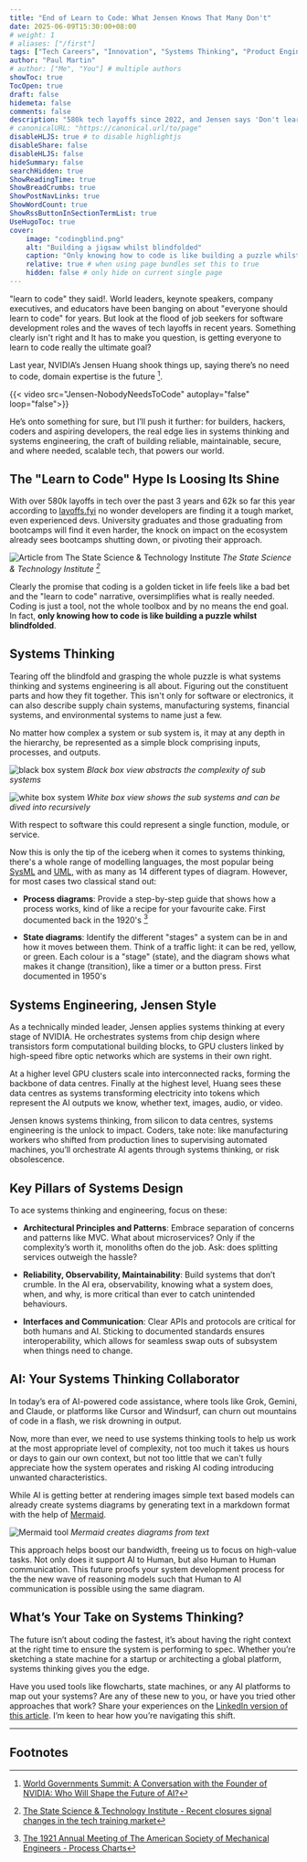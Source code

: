 ```yaml
---
title: "End of Learn to Code: What Jensen Knows That Many Don't"
date: 2025-06-09T15:30:00+08:00
# weight: 1
# aliases: ["/first"]
tags: ["Tech Careers", "Innovation", "Systems Thinking", "Product Engineering", "Software Engineering", "Systems Engineering"]
author: "Paul Martin"
# author: ["Me", "You"] # multiple authors
showToc: true
TocOpen: true
draft: false
hidemeta: false
comments: false
description: "580k tech layoffs since 2022, and Jensen says 'Don't learn to code'.  What one skill is more important than coding?  The importance of systems thinking - It's not just for coders wanting to grow, it's applicable to many other careers too!"
# canonicalURL: "https://canonical.url/to/page"
disableHLJS: true # to disable highlightjs
disableShare: false
disableHLJS: false
hideSummary: false
searchHidden: true
ShowReadingTime: true
ShowBreadCrumbs: true
ShowPostNavLinks: true
ShowWordCount: true
ShowRssButtonInSectionTermList: true
UseHugoToc: true
cover:
    image: "codingblind.png"
    alt: "Building a jigsaw whilst blindfolded"
    caption: "Only knowing how to code is like building a puzzle whilst blindfolded"
    relative: true # when using page bundles set this to true
    hidden: false # only hide on current single page
---
```



"learn to code" they said!.  World leaders, keynote speakers, company executives, and educators have been banging on about "everyone should learn to code" for years. But look at the flood of job seekers for software development roles and the waves of tech layoffs in recent years.  Something clearly isn't right and It has to make you question, is getting everyone to learn to code really the ultimate goal?

Last year, NVIDIA’s Jensen Huang shook things up, saying there’s no need to code, domain expertise is the future [^1].

{{< video src="Jensen-NobodyNeedsToCode" autoplay="false" loop="false">}}

He’s onto something for sure, but I’ll push it further: for builders, hackers, coders and aspiring developers, the real edge lies in systems thinking and systems engineering, the craft of building reliable, maintainable, secure, and where needed,  scalable tech, that powers our world.


## The "Learn to Code" Hype Is Loosing Its Shine
With over 580k layoffs in tech over the past 3 years and 62k so far this year according to [layoffs.fyi](https://www.layoffs.fyi) no wonder developers are finding it a tough market, even experienced devs.  University graduates and those graduating from bootcamps will find it even harder, the knock on impact on the ecosystem already sees bootcamps shutting down, or pivoting their approach.


![Article from The State Science & Technology Institute](closuresBorder.png)
*The State Science & Technology Institute [^2]*

Clearly the promise that coding is a golden ticket in life feels like a bad bet and the "learn to code" narrative, oversimplifies what is really needed. Coding is just a tool, not the whole toolbox and by no means the end goal. In fact, **only knowing how to code is like building a puzzle whilst blindfolded**.


## Systems Thinking
Tearing off the blindfold and grasping the whole puzzle is what systems thinking and systems engineering is all about.  Figuring out the constituent parts and how they fit together.  This isn't only for software or electronics, it can also describe supply chain systems, manufacturing systems, financial systems,  and environmental systems to name just a few.

No matter how complex a system or sub system is, it may at any depth in the hierarchy, be represented as a simple block comprising inputs, processes, and outputs.


![black box system](blackBox.png)
*Black box view abstracts the complexity of sub systems*

![white box system](whiteBox.png)
*White box view shows the sub systems and can be dived into recursively*


With respect to software this could represent a single function, module, or service.  

Now this is only the tip of the iceberg when it comes to systems thinking, there's a whole range of modelling languages, the most popular being [SysML](https://sysml.org/) and [UML](https://www.uml.org/), with as many as 14 different types of diagram.  However, for most cases two classical stand out:

+ **Process diagrams**: Provide a step-by-step guide that shows how a process works, kind of like a recipe for your favourite cake. First documented back in the 1920's [^3]

+ **State diagrams**: Identify the different "stages" a system can be in and how it moves between them. Think of a traffic light: it can be red, yellow, or green. Each colour is a "stage" (state), and the diagram shows what makes it change (transition), like a timer or a button press. First documented in 1950's


## Systems Engineering, Jensen Style
As a technically minded leader, Jensen applies systems thinking at every stage of NVIDIA. He orchestrates systems from chip design where transistors form computational building blocks, to GPU clusters linked by high-speed fibre optic networks which are systems in their own right. 

At a higher level GPU clusters scale into interconnected racks, forming the backbone of data centres. Finally at the highest level, Huang sees these data centres as systems transforming electricity into tokens which represent the AI outputs we know, whether text, images, audio, or video.

Jensen knows systems thinking, from silicon to data centres, systems engineering is the unlock to impact.  Coders, take note: like manufacturing workers who shifted from production lines to supervising automated machines, you’ll orchestrate AI agents through systems thinking, or risk obsolescence.


## Key Pillars of Systems Design
To ace systems thinking and engineering, focus on these:

+ **Architectural Principles and Patterns**: Embrace separation of concerns and patterns like MVC. What about microservices? Only if the complexity’s worth it, monoliths often do the job. Ask: does splitting services outweigh the hassle?

+ **Reliability, Observability, Maintainability**: Build systems that don’t crumble. In the AI era, observability, knowing what a system does, when, and why, is more critical than ever to catch unintended behaviours.

+ **Interfaces and Communication**: Clear APIs and protocols are critical for both humans and AI. Sticking to documented standards ensures interoperability, which allows for seamless swap outs of subsystem when things need to change.


## AI: Your Systems Thinking Collaborator
In today’s era of AI-powered code assistance, where tools like Grok, Gemini, and Claude, or platforms like Cursor and Windsurf, can churn out mountains of code in a flash, we risk drowning in output. 

Now, more than ever, we need to use systems thinking tools to help us work at the most appropriate level of complexity, not too much it takes us hours or days to gain our own context, but not too little that we can't fully appreciate how the system operates and risking AI coding introducing unwanted characteristics.

While AI is getting better at rendering images simple text based models can already create systems diagrams by generating text in a markdown format with the help of [Mermaid](https://mermaid.js.org/).


![Mermaid tool](mermaid.png)
*Mermaid creates diagrams from text*


This approach helps boost our bandwidth, freeing us to focus on high-value tasks.  Not only does it support AI to Human, but also Human to Human communication.  This future proofs your system development process for the the new wave of reasoning models such that Human to AI communication is possible using the same diagram.


## What’s Your Take on Systems Thinking?
The future isn’t about coding the fastest, it’s about having the right context at the right time to ensure the system is performing to spec. Whether you’re sketching a state machine for a startup or architecting a global platform, systems thinking gives you the edge. 

Have you used tools like flowcharts, state machines, or any AI platforms to map out your systems? Are any of these new to you, or have you tried other approaches that work? Share your experiences on the [LinkedIn version of this article](https://www.linkedin.com/pulse/end-learn-code-what-jensen-knows-many-dont-paul-martin--s8wwc). I’m keen to hear how you’re navigating this shift.


---

## Footnotes
[^1]: [World Governments Summit: A Conversation with the Founder of NVIDIA: Who Will Shape the Future of AI?](https://www.youtube.com/watch?v=8Pm2xEViNIo)
[^2]: [The State Science & Technology Institute​ - Recent closures signal changes in the tech training market](https://ssti.org/blog/recent-closures-signal-changes-tech-training-market)
[^3]: [The 1921 Annual Meeting of The American Society of Mechanical Engineers - Process Charts​](https://www.thegilbreths.com/resources/Gilbreth-Process-Charts-1921.pdf)